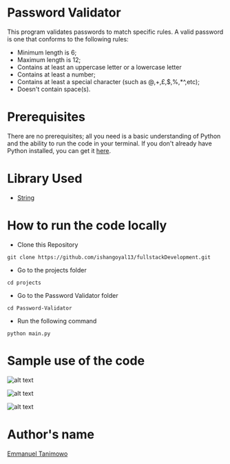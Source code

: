 # Password Validator

This program validates passwords to match specific rules. A valid password is one that conforms to the following rules:
- Minimum length is 6;
- Maximum length is 12;
- Contains at least an uppercase letter or a lowercase letter
- Contains at least a number;
- Contains at least a special character (such as @,+,£,$,%,*^,etc);
- Doesn't contain space(s).

# Prerequisites

There are no prerequisites; all you need is a basic understanding of Python and the ability to run the code in your terminal. If you don't already have Python installed, you can get it [here](https://www.python.org/downloads/).

# Library Used

* [String](https://docs.python.org/3/library/string.html)

# How to run the code locally

- Clone this Repository

```
git clone https://github.com/ishangoyal13/fullstackDevelopment.git
```

- Go to the projects folder

```
cd projects
```

- Go to the Password Validator folder

```
cd Password-Validator
```

- Run the following command

```
python main.py
```

# Sample use of the code

![alt text](https://github.com/Mannuel25/fullstackDevelopment/blob/main/Python/Password%20Validator/screenshot_1.png)

![alt text](https://github.com/Mannuel25/fullstackDevelopment/blob/main/Python/Password%20Validator/screenshot_2.png)

![alt text](https://github.com/Mannuel25/fullstackDevelopment/blob/main/Python/Password%20Validator/screenshot_3.png)

# Author's name

[Emmanuel Tanimowo](https://github.com/Mannuel25)
